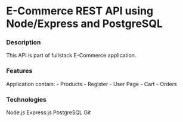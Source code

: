 # E-Commerce REST API using Node/Express and PostgreSQL

### Description
This API is part of fullstack E-Commerce application.

### Features
Application contain:
    - Products
    - Register
    - User Page
    - Cart
    - Orders
### Technologies
Node.js Express.js PostgreSQL Git 
